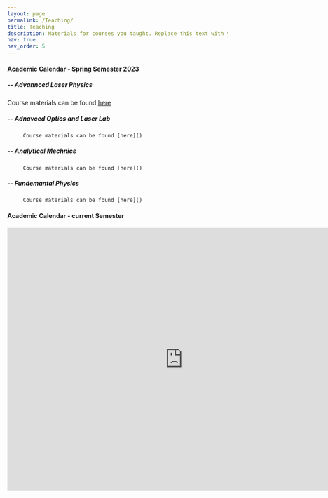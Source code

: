 ```yaml
---
layout: page
permalink: /Teaching/
title: Teaching
description: Materials for courses you taught. Replace this text with your description.
nav: true
nav_order: 5
---
```

#### Academic Calendar - Spring Semester 2023

##### -- Advannced Laser Physics 
Course materials can be found [here](https://el-13.yazd.ac.ir/course/view.php?id=69386)

##### -- Adnavced Optics and Laser Lab
         Course materials can be found [here]()

##### -- Analytical Mechnics
         Course materials can be found [here]()

##### -- Fundemantal Physics
         Course materials can be found [here]()

#### Academic Calendar - current Semester

<iframe src="https://calendar.google.com/calendar/embed?src=0ppu0k1mki0uelh3kgamrj8k18%40group.calendar.google.com&ctz=Asia%2FTehran" style="border: 0" width="800" height="600" frameborder="0" scrolling="no"></iframe>
